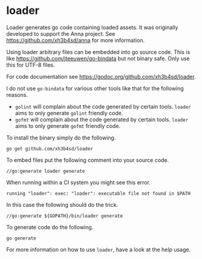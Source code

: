 # loader
Loader generates go code containing loaded assets. It was originally developed
to support the Anna project. See https://github.com/xh3b4sd/anna for more
information.

Using loader arbitrary files can be embedded into go source code. This is like
https://github.com/jteeuwen/go-bindata but not binary safe. Only use this for
UTF-8 files.

For code documentation see https://godoc.org/github.com/xh3b4sd/loader.

I do not use `go-bindata` for various other tools like that for the following
reasons.
- `golint` will complain about the code generated by certain tools. `loader`
  aims to only generate `golint` friendly code.
- `gofmt` will complain about the code generated by certain tools. `loader`
  aims to only generate `gofmt` friendly code.

To install the binary simply do the following.
```
go get github.com/xh3b4sd/loader
```

To embed files put the following comment into your source code.
```
//go:generate loader generate
```

When running within a CI system you might see this error.
```
running "loader": exec: "loader": executable file not found in $PATH
```

In this case the following should do the trick.
```
//go:generate ${GOPATH}/bin/loader generate
```

To generate code do the following.
```
go generate
```

For more information on how to use `loader`, have a look at the help usage.
